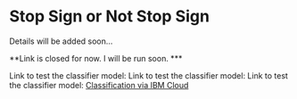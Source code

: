 # Stop Sign or Not Stop Sign

Details will be added soon...


**Link is closed for now. I will be run soon. ***

Link to test the classifier model: Link to test the classifier model: Link to test the classifier model: <a href="https://my-classification-app-626164e98569256bb4ebdbc3.mr4ngdkhlwg.eu-gb.codeengine.appdomain.cloud/" target="_blank">Classification via IBM Cloud</a>
